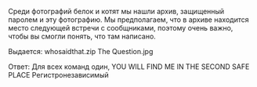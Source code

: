 Среди фотографий белок и котят мы нашли архив, защищенный паролем и эту фотографию. Мы предполагаем, что в архиве находится место следующей встречи с сообщниками, поэтому очень важно, чтобы вы смогли понять, что там написано.

Выдается:
whosaidthat.zip
The Question.jpg

Ответ:
Для всех команд один,
YOU WILL FIND ME IN THE SECOND SAFE PLACE
Регистронезависимый
